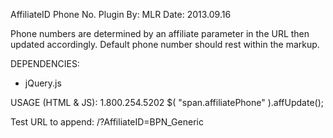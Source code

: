 AffiliateID Phone No. Plugin
By: MLR
Date: 2013.09.16

Phone numbers are determined by an affiliate parameter in the URL then updated accordingly.
Default phone number should rest within the markup.

DEPENDENCIES:
- jQuery.js

USAGE (HTML & JS): 
<span class="affiliatePhone">1.800.254.5202</span>
$( "span.affiliatePhone" ).affUpdate();

 Test URL to append: /?AffiliateID=BPN_Generic
